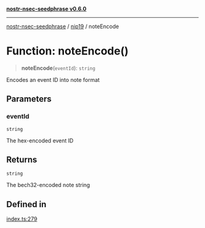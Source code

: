 [**nostr-nsec-seedphrase v0.6.0**](../../../README.md)

***

[nostr-nsec-seedphrase](../../../globals.md) / [nip19](../README.md) / noteEncode

# Function: noteEncode()

> **noteEncode**(`eventId`): `string`

Encodes an event ID into note format

## Parameters

### eventId

`string`

The hex-encoded event ID

## Returns

`string`

The bech32-encoded note string

## Defined in

[index.ts:279](https://github.com/HumanjavaEnterprises/nostr-nsec-seedphrase/blob/885e04e5180059d4aa901af59d633038a53240cb/src/index.ts#L279)
